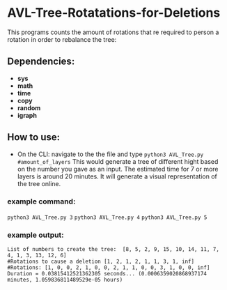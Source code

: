 # AVL-Tree-Rotatations-for-Deletions
This programs counts the amount of rotations that re required to person a rotation in order to rebalance the tree:


## Dependencies:

* **sys**
* **math**
* **time**
* **copy**
* **random**
* **igraph**

## How to use:

* On the CLI: navigate to the the file and type ```python3 AVL_Tree.py #amount_of_layers``` This would generate a tree of different hight based on the number you gave as an input. The estimated time for 7 or more layers is around 20 minutes. It will generate a visual representation of the tree online. 

### example command:
```python3 AVL_Tree.py 3```
```python3 AVL_Tree.py 4```
```python3 AVL_Tree.py 5```


### example output:
```
List of numbers to create the tree:  [8, 5, 2, 9, 15, 10, 14, 11, 7, 4, 1, 3, 13, 12, 6]
#Rotations to cause a deletion [1, 2, 1, 2, 1, 1, 3, 1, inf]
#Rotations: [1, 0, 0, 2, 1, 0, 0, 2, 1, 1, 0, 0, 3, 1, 0, 0, inf]
Duration = 0.03815412521362305 seconds... (0.0006359020868937174 minutes, 1.059836811489529e-05 hours)
```
